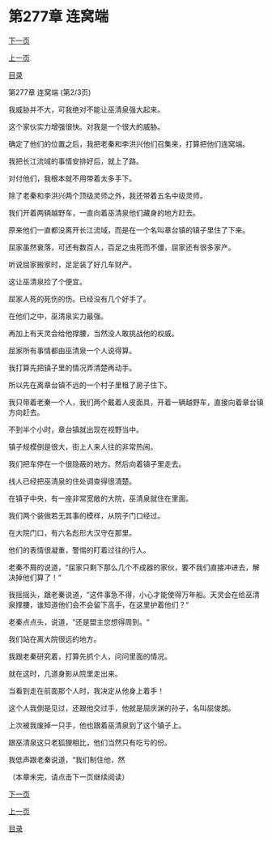 <h1>第277章   连窝端</h1>
            <div><p><a href="./0830_%E7%AC%AC277%E7%AB%A0_%E8%BF%9E%E7%AA%9D%E7%AB%AF.md">下一页</a></p><p><a href="./0828_%E7%AC%AC277%E7%AB%A0_%E8%BF%9E%E7%AA%9D%E7%AB%AF.md">上一页</a></p><p><a href="../">目录</a></p></div>
            <div><p>第277章   连窝端 (第2/3页)</p><p>我威胁并不大，可我绝对不能让巫清泉强大起来。</p><p>这个家伙实力增强很快。对我是一个很大的威胁。</p><p>确定了他们的位置之后，我把老秦和李洪兴他们召集来，打算把他们连窝端。</p><p>我把长江流域的事情安排好后，就上了路。</p><p>对付他们，我根本就不用带着太多手下。</p><p>除了老秦和李洪兴两个顶级灵师之外，我还带着五名中级灵师。</p><p>我们开着两辆越野车，一直向着巫清泉他们藏身的地方赶去。</p><p>原来他们一直都没离开长江流域，而是在一个名叫章台镇的镇子里住了下来。</p><p>屈家虽然衰落，可还有数百人，百足之虫死而不僵，屈家还有很多家产。</p><p>听说屈家搬家时，足足装了好几车财产。</p><p>这让巫清泉捡了个便宜。</p><p>屈家人死的死伤的伤。已经没有几个好手了。</p><p>在他们之中，巫清泉实力最强。</p><p>再加上有天灵会给他撑腰，当然没人敢挑战他的权威。</p><p>屈家所有事情都由巫清泉一个人说得算。</p><p>我打算先把镇子里的情况弄清楚再动手。</p><p>所以先在离章台镇不远的一个村子里租了房子住下。</p><p>我只带着老秦一个人，我们两个戴着人皮面具，开着一辆越野车，直接向着章台镇方向赶去。</p><p>不到半个小时，章台镇就出现在视野当中。</p><p>镇子规模倒是很大，街上人来人往的非常热闹。</p><p>我们把车停在一个很隐蔽的地方。然后向着镇子里走去。</p><p>线人已经把巫清泉的住处调查得很清楚。</p><p>在镇子中央，有一座非常宽敞的大院，巫清泉就住在里面。</p><p>我们两个装做若无其事的模样，从院子门口经过。</p><p>在大院门口，有六名彪形大汉守在那里。</p><p>他们的表情很凝重，警惕的盯着过往的行人。</p><p>老秦不屑的说道，“屈家只剩下那么几个不成器的家伙，要不我们直接冲进去，解决掉他们算了！“</p><p>我摇摇头，跟老秦说道，“这件事急不得，小心才能使得万年船。天灵会在给巫清泉撑腰，谁知道他们会不会留下高手，在这里护着他们？“</p><p>老秦点点头，说道，“还是盟主您想得周到。“</p><p>我们站在离大院很远的地方。</p><p>我跟老秦研究着，打算先抓个人，问问里面的情况。</p><p>就在这时，几道身影从院里走出来。</p><p>当看到走在前面那个人时，我决定从他身上着手！</p><p>这个人我倒是见过，还跟他交过手，他就是屈庆渊的孙子，名叫屈俊朗。</p><p>上次被我废掉一只手，他也跟着巫清泉到了这个镇子上。</p><p>跟巫清泉这只老狐狸相比，他们当然只有吃亏的份。</p><p>我低声跟老秦说道，“我们制住他，然</p><p>（本章未完，请点击下一页继续阅读）</p></div>
            <div><p><a href="./0830_%E7%AC%AC277%E7%AB%A0_%E8%BF%9E%E7%AA%9D%E7%AB%AF.md">下一页</a></p><p><a href="./0828_%E7%AC%AC277%E7%AB%A0_%E8%BF%9E%E7%AA%9D%E7%AB%AF.md">上一页</a></p><p><a href="../">目录</a></p></div>
